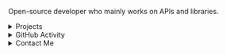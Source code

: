 Open-source developer who mainly works on APIs and libraries.
<details><summary>Projects</summary>
<br><ul>
<li>Portfolio - <a href="https://atlas.is-not-a.dev" target="_blank">Λtlʌs.Is-Not-A.Dev</a></li>
<li>(In Progress) Discord Bot - <a href="https://www.hacktcat.com" target="_blank">Hack the Cat</a></li>
<li>(In Progress) Python Package - <a href="https://architech.py-dev.io" target="_blank">Architech</a></li>
<li>(In Progress) Python Package - <a href="https://sheep.farted.net" target="_blank">Sheep</a></li>
<li>(Ongoing) Organisation (Fictional) - <a href="https://imag.dimensionless.space" target="_blank">IMAG</a></li>
<li>(Ongoing) APIs - <a href="https://atpi.proj.sbs" target="_blank">AtPI.Proj.SBS</a></li></details>
  
<details><summary>GitHub Activity</summary><br>
<p><img src="https://github-readme-activity-graph.vercel.app/graph?username=atlasl1&bg_color=000000&color=ffffff&line=696969&point=606060&area=true&hide_border=true"></p>
<details><summary>Statistics</summary><br>
<img src="https://github-readme-stats.vercel.app/api/top-langs/?username=atlasl1&amp;count_private=true&amp;theme=algolia&amp;bg_color=0,000000,000000&amp;layout=compact&amp;border_radius=8&amp;hide_border=true&amp"><br>
<img src="https://github-readme-stats.vercel.app/api?username=atlasl1&amp;show_icons=true&amp;count_private=true&amp;theme=algolia&amp;bg_color=0,000000,000000&amp;layout=compact&amp;border_radius=10&amp;hide_border=true"><br>
<img src="https://github-readme-streak-stats.herokuapp.com?user=AtlasL1&theme=windows-dark&hide_border=true"><br></details>
</details>

<details><summary>Contact Me</summary><br>
<a href="https://discord.com/users/860794014764105729"><img src="https://lanyard.cnrad.dev/api/860794014764105729?bg=000000&idleMessage=Project%20death."></a><br><br>
<a href="https://discord.gg/gfWH4zypHe"><img src="https://invidget.switchblade.xyz/gfWH4zypHe"></a><br><br>
Alternatively you can DM me there at <a href="https://discord.com/users/860794014764105729">@rodion_0</a>, or send me an email at <a href="mailto:vtlvs.0@gmail.com">vtlvs.0@gmail.com</a>. <br>If I don't reply within four days, remind me again!
</details>
